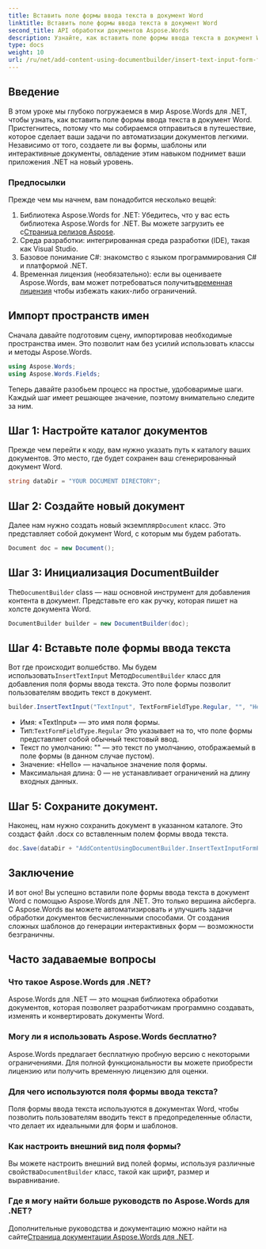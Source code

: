 ```yaml
---
title: Вставить поле формы ввода текста в документ Word
linktitle: Вставить поле формы ввода текста в документ Word
second_title: API обработки документов Aspose.Words
description: Узнайте, как вставить поле формы ввода текста в документ Word с помощью Aspose.Words для .NET с помощью этого пошагового руководства. Идеально подходит для создания интерактивных форм.
type: docs
weight: 10
url: /ru/net/add-content-using-documentbuilder/insert-text-input-form-field/
---
```

## Введение

В этом уроке мы глубоко погружаемся в мир Aspose.Words для .NET, чтобы узнать, как вставить поле формы ввода текста в документ Word. Пристегнитесь, потому что мы собираемся отправиться в путешествие, которое сделает ваши задачи по автоматизации документов легкими. Независимо от того, создаете ли вы формы, шаблоны или интерактивные документы, овладение этим навыком поднимет ваши приложения .NET на новый уровень.

### Предпосылки

Прежде чем мы начнем, вам понадобится несколько вещей:

1.  Библиотека Aspose.Words for .NET: Убедитесь, что у вас есть библиотека Aspose.Words for .NET. Вы можете загрузить ее с[Страница релизов Aspose](https://releases.aspose.com/words/net/).
2. Среда разработки: интегрированная среда разработки (IDE), такая как Visual Studio.
3. Базовое понимание C#: знакомство с языком программирования C# и платформой .NET.
4.  Временная лицензия (необязательно): если вы оцениваете Aspose.Words, вам может потребоваться получить[временная лицензия](https://purchase.aspose.com/temporary-license/) чтобы избежать каких-либо ограничений.

## Импорт пространств имен

Сначала давайте подготовим сцену, импортировав необходимые пространства имен. Это позволит нам без усилий использовать классы и методы Aspose.Words.

```csharp
using Aspose.Words;
using Aspose.Words.Fields;
```

Теперь давайте разобьем процесс на простые, удобоваримые шаги. Каждый шаг имеет решающее значение, поэтому внимательно следите за ним.

## Шаг 1: Настройте каталог документов

Прежде чем перейти к коду, вам нужно указать путь к каталогу ваших документов. Это место, где будет сохранен ваш сгенерированный документ Word.

```csharp
string dataDir = "YOUR DOCUMENT DIRECTORY";
```

## Шаг 2: Создайте новый документ

 Далее нам нужно создать новый экземпляр`Document` класс. Это представляет собой документ Word, с которым мы будем работать.

```csharp
Document doc = new Document();
```

## Шаг 3: Инициализация DocumentBuilder

The`DocumentBuilder` class — наш основной инструмент для добавления контента в документ. Представьте его как ручку, которая пишет на холсте документа Word.

```csharp
DocumentBuilder builder = new DocumentBuilder(doc);
```

## Шаг 4: Вставьте поле формы ввода текста

 Вот где происходит волшебство. Мы будем использовать`InsertTextInput` Метод`DocumentBuilder` класс для добавления поля формы ввода текста. Это поле формы позволит пользователям вводить текст в документ.

```csharp
builder.InsertTextInput("TextInput", TextFormFieldType.Regular, "", "Hello", 0);
```

- Имя: «TextInput» — это имя поля формы.
-  Тип:`TextFormFieldType.Regular` Это указывает на то, что поле формы представляет собой обычный текстовый ввод.
- Текст по умолчанию: "" — это текст по умолчанию, отображаемый в поле формы (в данном случае пустом).
- Значение: «Hello» — начальное значение поля формы.
- Максимальная длина: 0 — не устанавливает ограничений на длину входных данных.

## Шаг 5: Сохраните документ.

Наконец, нам нужно сохранить документ в указанном каталоге. Это создаст файл .docx со вставленным полем формы ввода текста.

```csharp
doc.Save(dataDir + "AddContentUsingDocumentBuilder.InsertTextInputFormField.docx");
```

## Заключение

И вот оно! Вы успешно вставили поле формы ввода текста в документ Word с помощью Aspose.Words для .NET. Это только вершина айсберга. С Aspose.Words вы можете автоматизировать и улучшить задачи обработки документов бесчисленными способами. От создания сложных шаблонов до генерации интерактивных форм — возможности безграничны.

## Часто задаваемые вопросы

### Что такое Aspose.Words для .NET?
Aspose.Words для .NET — это мощная библиотека обработки документов, которая позволяет разработчикам программно создавать, изменять и конвертировать документы Word.

### Могу ли я использовать Aspose.Words бесплатно?
Aspose.Words предлагает бесплатную пробную версию с некоторыми ограничениями. Для полной функциональности вы можете приобрести лицензию или получить временную лицензию для оценки.

### Для чего используются поля формы ввода текста?
Поля формы ввода текста используются в документах Word, чтобы позволить пользователям вводить текст в предопределенные области, что делает их идеальными для форм и шаблонов.

### Как настроить внешний вид поля формы?
 Вы можете настроить внешний вид полей формы, используя различные свойства`DocumentBuilder` класс, такой как шрифт, размер и выравнивание.

### Где я могу найти больше руководств по Aspose.Words для .NET?
 Дополнительные руководства и документацию можно найти на сайте[Страница документации Aspose.Words для .NET](https://reference.aspose.com/words/net/).
